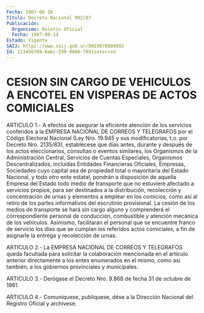 ```yaml
---
Fecha: 1987-06-18
Título: Decreto Nacional 992/87
Publicación:
  Organismo: Boletín Oficial
  Fecha: 1987-08-14
Estado: Vigente
SAIJ: https://www.saij.gob.ar/DN19870000992
Id: 123456789-0abc-299-0000-7891soterced
---
```

# CESION SIN CARGO DE VEHICULOS A ENCOTEL EN VISPERAS DE ACTOS COMICIALES

<a id="1"></a>
ARTICULO  1.-  A  efectos  de asegurar la eficiente atención de los servicios conferidos a la EMPRESA  NACIONAL DE CORREOS Y TELEGRAFOS por el Código Electoral Nacional (Ley Nro. 19.945 y sus modificatorias,  t.o. por Decreto Nro.  2135/83),  establécese  que días  antes,  durante    y  después  de  los  actos  eleccionarios, consultas o eventos similares,  los Organismos de la Administración Central, Servicios de Cuentas Especiales, Organismos Descentralizados,  incluídas  Entidades    Financieras   Oficiales, Empresas,  Sociedades  cuyo  capital  sea  de  propiedad  total   o mayoritaria  del Estado Nacional, y todo otro ente estatal, pondrán a  disposición   de  aquella  Empresa  del  Estado  todo  medio  de transporte que no  estuviere afectado a servicios propios, para ser destinados a la distribución,  recolección y concentración de urnas y elementos a emplear en los comicios,  como  así  al retiro de los partes  informativos del escrutinio provisional. La cesión  de  los medios de  transporte  se  hará  sin  cargo alguno y comprenderá el correspondiente personal de conducción,  combustible    y  atención mecánica  de  los vehículos. Asimismo, facilitarán el personal  que se encuentre franco  de  servicio  los  días  que  se  cumplan  los referidos  actos  comiciales,  a  fin  de  asignarle  la  entrega y recolección de urnas.

<a id="2"></a>
ARTICULO  2.-  La  EMPRESA  NACIONAL  DE CORREOS Y TELEGRAFOS queda facultada para solicitar la colaboración  mencionada en el artículo anterior directamente a los entes enumerados  en el mismo, como así también, a los gobiernos provinciales y municipales.

<a id="3"></a>
ARTICULO  3.- Derógase el Decreto Nro. 9.868 de fecha 31 de octubre de 1961.

<a id="4"></a>
ARTICULO  4.- Comuníquese, publíquese, dése a la Dirección Nacional del Registro Oficial y archívese.